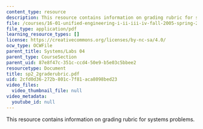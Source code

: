 ```yaml
---
content_type: resource
description: This resource contains information on grading rubric for systems problems.
file: /courses/16-01-unified-engineering-i-ii-iii-iv-fall-2005-spring-2006/2cfd0d36272b801c7f81aca8098bed23_sp2_2graderubric.pdf
file_type: application/pdf
learning_resource_types: []
license: https://creativecommons.org/licenses/by-nc-sa/4.0/
ocw_type: OCWFile
parent_title: Systems/Labs 04
parent_type: CourseSection
parent_uid: 87e8f47c-351c-ccd4-50e9-b5e03c5bbee2
resourcetype: Document
title: sp2_2graderubric.pdf
uid: 2cfd0d36-272b-801c-7f81-aca8098bed23
video_files:
  video_thumbnail_file: null
video_metadata:
  youtube_id: null
---
```

This resource contains information on grading rubric for systems problems.